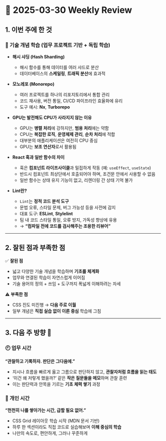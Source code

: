 # 📝 2025-03-30 Weekly Review

## 1. 이번 주에 한 것
### 🧠 기술 개념 학습 (업무 프로젝트 기반 + 독립 학습)
- **해시 샤딩 (Hash Sharding)**  
  - 해시 함수를 통해 데이터를 여러 샤드로 분산  
  - 데이터베이스의 **스케일링**, **트래픽 분산**에 효과적

- **모노레포 (Monorepo)**  
  - 여러 프로젝트를 하나의 리포지토리에서 통합 관리  
  - 코드 재사용, 버전 통일, CI/CD 파이프라인 효율화에 유리  
  - 도구 예시: **Nx**, **Turborepo**

- **GPU는 발전해도 CPU가 사라지지 않는 이유**  
  - GPU는 **병렬 처리**에 강하지만, **범용 처리**에는 약함  
  - CPU는 **복잡한 로직**, **운영체제 관리**, **순차 처리**에 적합  
  - 대부분의 애플리케이션은 여전히 CPU 중심  
  - GPU는 **보조 연산자**로서 활용됨

- **React 훅과 일반 함수의 차이**  
  - 훅은 **컴포넌트 라이프사이클**과 밀접하게 작동 (예: `useEffect`, `useState`)  
  - 반드시 컴포넌트 최상단에서 호출되어야 하며, 조건문 안에서 사용할 수 없음  
  - 일반 함수는 상태 유지 기능이 없고, 리렌더링 간 상태 기억 불가

- **Lint란?**  
  - `Lint`는 **정적 코드 분석 도구**  
  - 문법 오류, 스타일 문제, 버그 가능성 등을 사전에 감지  
  - 대표 도구: **ESLint**, **Stylelint**  
  - 팀 내 코드 스타일 통일, 오류 방지, 가독성 향상에 유용  
  - → **“컴파일 전에 코드를 검사해주는 조용한 리뷰어”**

---

## 2. 잘된 점과 부족한 점

✅ **잘된 점**
- 넓고 다양한 기술 개념을 학습하며 **기초를 체계화**  
- 업무와 연결된 학습이 자연스럽게 이어짐  
- 기술 용어의 정의 + 쓰임 + 도구까지 폭넓게 이해하려는 자세

⚠️ **부족한 점**
- CSS 진도 미진행 → **다음 주로 이월**  
- 일부 개념은 **직접 실습 없이 이론 중심** 학습에 그침

---

## 3. 다음 주 방향 🎯

### 🕘 업무 시간  
**“관찰하고 기록하자. 판단은 그다음에.”**  
- 지시나 흐름을 빠르게 옳고 그름으로 판단하지 않고, **관찰자처럼 흐름을 읽는 태도**  
- ‘이건 왜 저렇게 했을까?’ 같은 **작은 질문들을 메모**하며 관찰 훈련  
- 이는 판단력과 안목을 기르는 **기초 체력 쌓기** 과정

### 🌙 개인 시간  
**“천천히 나를 쌓아가는 시간, 급할 필요 없어.”**  
- CSS Grid 레이아웃 학습 시작 (MDN 문서 기반)  
- 하루 한 섹션이라도 직접 코드로 실습해보며 **이해 중심의 학습**  
- 나만의 속도로, 편안하게, 그러나 꾸준하게


